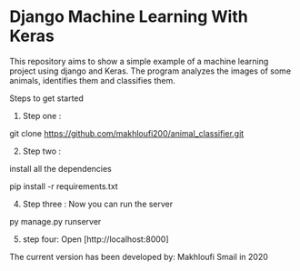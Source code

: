 # Django Machine Learning With Keras


This repository aims to show a simple example of a machine learning project using django and Keras.
The program analyzes the images of some animals, identifies them and classifies them.

Steps to get started

1. Step one :

git clone https://github.com/makhloufi200/animal_classifier.git


2. Step two :

install all the dependencies

pip install -r requirements.txt

4. Step three :
Now you can run the server

py manage.py runserver

5. step four:
Open [http://localhost:8000]


The current version has been developed by: Makhloufi Smail in 2020
